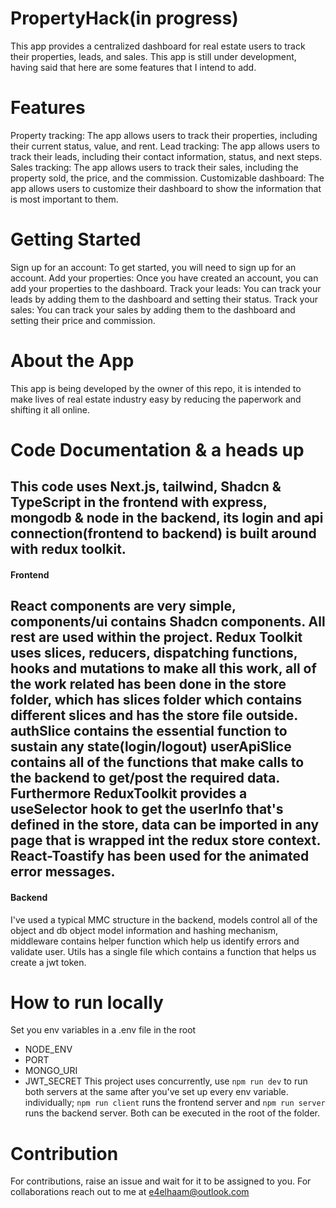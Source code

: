 # PropertyHack(in progress)

This app provides a centralized dashboard for real estate users to track their properties, leads, and sales.
This app is still under development, having said that here are some features that I intend to add.

# Features

Property tracking: The app allows users to track their properties, including their current status, value, and rent.
Lead tracking: The app allows users to track their leads, including their contact information, status, and next steps.
Sales tracking: The app allows users to track their sales, including the property sold, the price, and the commission.
Customizable dashboard: The app allows users to customize their dashboard to show the information that is most important to them.

# Getting Started

Sign up for an account: To get started, you will need to sign up for an account.
Add your properties: Once you have created an account, you can add your properties to the dashboard.
Track your leads: You can track your leads by adding them to the dashboard and setting their status.
Track your sales: You can track your sales by adding them to the dashboard and setting their price and commission.

# About the App

This app is being developed by the owner of this repo, it is intended to make lives of real estate industry easy by reducing the paperwork and shifting it all online.

# Code Documentation & a heads up

This code uses Next.js, tailwind, Shadcn & TypeScript in the frontend with express, mongodb & node in the backend, its login and api connection(frontend to backend) is built around with redux toolkit.
---
#### Frontend
React components are very simple, components/ui contains Shadcn components. All rest are used within the project.
Redux Toolkit uses slices, reducers, dispatching functions, hooks and mutations to make all this work, all of the work related has been done in the store folder, which has slices folder which contains different slices and has the store file outside.
authSlice contains the essential function to sustain any state(login/logout)
userApiSlice contains all of the functions that make calls to the backend to get/post the required data.
Furthermore ReduxToolkit provides a useSelector hook to get the userInfo that's defined in the store, data can be imported in any page that is wrapped int the redux store context.
React-Toastify has been used for the animated error messages.
---
#### Backend
I've used a typical MMC structure in the backend, models control all of the object and db object model information and hashing mechanism, middleware contains helper function which help us identify errors and validate user.
Utils has a single file which contains a function that helps us create a jwt token.

# How to run locally

Set you env variables in a .env file in the root
- NODE_ENV
- PORT
- MONGO_URI
- JWT_SECRET
This project uses concurrently, use ```npm run dev``` to run both servers at the same after you've set up every env variable. individually; ```npm run client``` runs the frontend server and ```npm run server``` runs the backend server. Both can be executed in the root of the folder. 

# Contribution

For contributions, raise an issue and wait for it to be assigned to you. 
For collaborations reach out to me at [e4elhaam@outlook.com](e4elhaam@outlook.com)